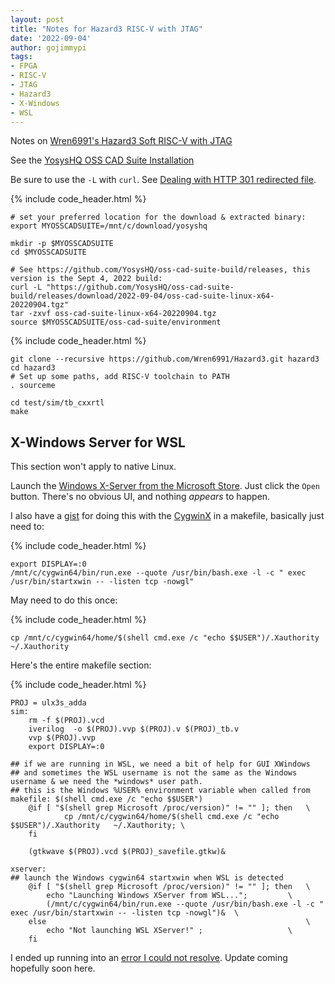 ```yaml
---
layout: post
title: "Notes for Hazard3 RISC-V with JTAG"
date: '2022-09-04'
author: gojimmypi
tags:
- FPGA
- RISC-V
- JTAG
- Hazard3
- X-Windows
- WSL
---
```



Notes on [Wren6991's Hazard3 Soft RISC-V with JTAG](https://github.com/Wren6991/Hazard3)

See the [YosysHQ OSS CAD Suite Installation](https://github.com/YosysHQ/oss-cad-suite-build#installation)

Be sure to use the `-L` with `curl`. See [Dealing with HTTP 301 redirected file](https://www.cyberciti.biz/faq/download-a-file-with-curl-on-linux-unix-command-line/).

{% include code_header.html %}
```
# set your preferred location for the download & extracted binary:
export MYOSSCADSUITE=/mnt/c/download/yosyshq

mkdir -p $MYOSSCADSUITE
cd $MYOSSCADSUITE

# See https://github.com/YosysHQ/oss-cad-suite-build/releases, this version is the Sept 4, 2022 build:
curl -L "https://github.com/YosysHQ/oss-cad-suite-build/releases/download/2022-09-04/oss-cad-suite-linux-x64-20220904.tgz"
tar -zxvf oss-cad-suite-linux-x64-20220904.tgz
source $MYOSSCADSUITE/oss-cad-suite/environment
```


{% include code_header.html %}
```
git clone --recursive https://github.com/Wren6991/Hazard3.git hazard3
cd hazard3
# Set up some paths, add RISC-V toolchain to PATH
. sourceme

cd test/sim/tb_cxxrtl
make

```


## X-Windows Server for WSL

This section won't apply to native Linux.

Launch the [Windows X-Server from the Microsoft Store](https://www.microsoft.com/store/productId/9NLP712ZMN9Q). Just click the `Open` button. 
There's no obvious UI, and nothing _appears_ to happen.

I also have a [gist](https://gist.github.com/gojimmypi/7b65583f32434186dd002f35e26c1644) for doing this with the [CygwinX](https://x.cygwin.com/docs/ug/setup.html) in a makefile,
basically just need to:

{% include code_header.html %}
```
export DISPLAY=:0
/mnt/c/cygwin64/bin/run.exe --quote /usr/bin/bash.exe -l -c " exec /usr/bin/startxwin -- -listen tcp -nowgl"
```

May need to do this once:

{% include code_header.html %}
```
cp /mnt/c/cygwin64/home/$(shell cmd.exe /c "echo $$USER")/.Xauthority   ~/.Xauthority
```

Here's the entire makefile section:

{% include code_header.html %}
```
PROJ = ulx3s_adda
sim: 
	rm -f $(PROJ).vcd
	iverilog  -o $(PROJ).vvp $(PROJ).v $(PROJ)_tb.v
	vvp $(PROJ).vvp
	export DISPLAY=:0

## if we are running in WSL, we need a bit of help for GUI XWindows
## and sometimes the WSL username is not the same as the Windows username & we need the *windows* user path.
## this is the Windows %USER% environment variable when called from makefile: $(shell cmd.exe /c "echo $$USER")
	@if [ "$(shell grep Microsoft /proc/version)" != "" ]; then   \
			cp /mnt/c/cygwin64/home/$(shell cmd.exe /c "echo $$USER")/.Xauthority   ~/.Xauthority; \
	fi

	(gtkwave $(PROJ).vcd $(PROJ)_savefile.gtkw)&

xserver:
## launch the Windows cygwin64 startxwin when WSL is detected
	@if [ "$(shell grep Microsoft /proc/version)" != "" ]; then   \
		echo "Launching Windows XServer from WSL...";         \
		(/mnt/c/cygwin64/bin/run.exe --quote /usr/bin/bash.exe -l -c " exec /usr/bin/startxwin -- -listen tcp -nowgl")&  \
	else                                                          \
		echo "Not launching WSL XServer!" ;                   \
	fi
```

I ended up running into an [error I could not resolve](https://github.com/Wren6991/Hazard3/issues/4). Update coming hopefully soon here.


